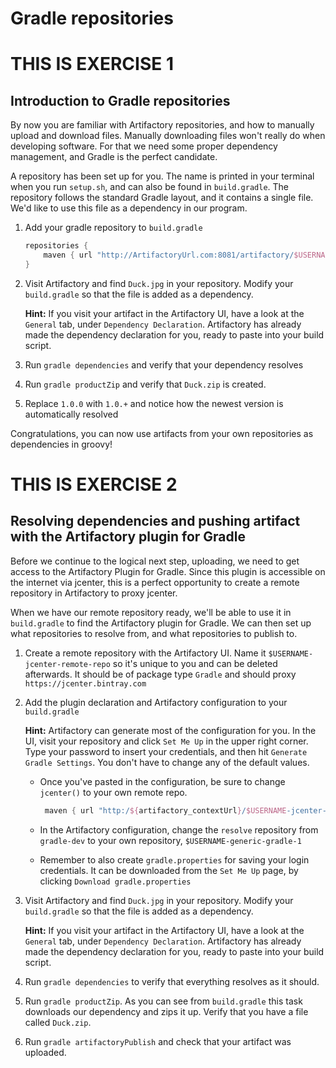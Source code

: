 # Gradle repositories

# THIS IS EXERCISE 1

## Introduction to Gradle repositories
By now you are familiar with Artifactory repositories, and how to manually upload and download files. Manually downloading files won't really do when developing software. For that we need some proper dependency management, and Gradle is the perfect candidate.

A repository has been set up for you. The name is printed in your terminal when you run `setup.sh`, and can also be found in `build.gradle`. The repository follows the standard Gradle layout, and it contains a single file. We'd like to use this file as a dependency in our program.

1. Add your gradle repository to `build.gradle`

    ```groovy
    repositories {
        maven { url "http://ArtifactoryUrl.com:8081/artifactory/$USERNAME-generic-gradle-1" }
    }
    ```
1. Visit Artifactory and find `Duck.jpg` in your repository. Modify your `build.gradle` so that the file is added as a dependency.

    **Hint:** If you visit your artifact in the Artifactory UI, have a look at the `General` tab, under `Dependency Declaration`. Artifactory has already made the dependency declaration for you, ready to paste into your build script.
1. Run `gradle dependencies` and verify that your dependency resolves
1. Run `gradle productZip` and verify that `Duck.zip` is created.
1. Replace `1.0.0` with `1.0.+` and notice how the newest version is automatically resolved

Congratulations, you can now use artifacts from your own repositories as dependencies in groovy!

# THIS IS EXERCISE 2

## Resolving dependencies and pushing artifact with the Artifactory plugin for Gradle
Before we continue to the logical next step, uploading, we need to get access to the Artifactory Plugin for Gradle. Since this plugin is accessible on the internet via jcenter, this is a perfect opportunity to create a remote repository in Artifactory to proxy jcenter.

When we have our remote repository ready, we'll be able to use it in `build.gradle` to find the Artifactory plugin for Gradle. We can then set up what repositories to resolve from, and what repositories to publish to.

1. Create a remote repository with the Artifactory UI. Name it `$USERNAME-jcenter-remote-repo` so it's unique to you and can be deleted afterwards. It should be of package type `Gradle` and should proxy `https://jcenter.bintray.com`
1. Add the plugin declaration and Artifactory configuration to your `build.gradle`

    **Hint:** Artifactory can generate most of the configuration for you. In the UI, visit your repository and click `Set Me Up` in the upper right corner. Type your password to insert your credentials, and then hit `Generate Gradle Settings`. You don't have to change any of the default values.

    - Once you've pasted in the configuration, be sure to change `jcenter()` to your own remote repo. 

        ```groovy
         maven { url "http:/${artifactory_contextUrl}/$USERNAME-jcenter-remote-repo" }
        ```

    - In the Artifactory configuration, change the `resolve` repository from `gradle-dev` to your own repository, `$USERNAME-generic-gradle-1`

    - Remember to also create `gradle.properties` for saving your login credentials. It can be downloaded from the `Set Me Up` page, by clicking `Download gradle.properties`
1. Visit Artifactory and find `Duck.jpg` in your repository. Modify your `build.gradle` so that the file is added as a dependency.

    **Hint:** If you visit your artifact in the Artifactory UI, have a look at the `General` tab, under `Dependency Declaration`. Artifactory has already made the dependency declaration for you, ready to paste into your build script.
1. Run `gradle dependencies` to verify that everything resolves as it should. 
1. Run `gradle productZip`. As you can see from `build.gradle` this task downloads our dependency and zips it up. Verify that you have a file called `Duck.zip`.
1. Run `gradle artifactoryPublish` and check that your artifact was uploaded.